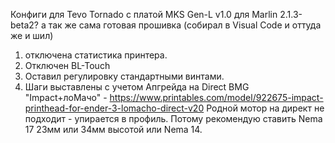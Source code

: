 Конфиги для Tevo Tornado с платой MKS Gen-L v1.0 для Marlin 2.1.3-beta2? а так же сама готовая прошивка (собирал в Visual Code и оттуда же и шил)
1. отключена статистика принтера.
2. Отключен BL-Touch
3. Оставил регулировку стандартными винтами.
4. Шаги выставлены с учетом Апгрейда на Direct BMG "Impact+лоМачо" - https://www.printables.com/model/922675-impact-printhead-for-ender-3-lomacho-direct-v20
   Родной мотор на директ не подходит - упирается в профиль. Потому рекомендую ставить Nema 17 23мм или 34мм высотой или Nema 14.
